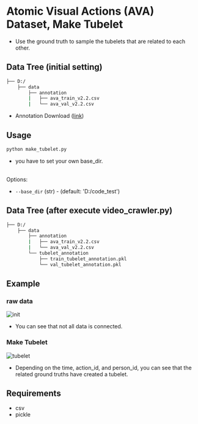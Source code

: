 # Atomic Visual Actions (AVA) Dataset, Make Tubelet
- Use the ground truth to sample the tubelets that are related to each other.

## Data Tree (initial setting)
```bash
├── D:/
    ├── data
        ├── annotation
        |   ├── ava_train_v2.2.csv
        |   └── ava_val_v2.2.csv
```
  - Annotation Download ([link](https://research.google.com/ava/download.html))

## Usage
```python
python make_tubelet.py
```
- you have to set your own base_dir.<br><br>

Options:
- `--base_dir` (str) - (default: 'D:/code_test')

## Data Tree (after execute video_crawler.py)
```bash
├── D:/
    ├── data
        ├── annotation
        |   ├── ava_train_v2.2.csv
        |   └── ava_val_v2.2.csv
        └── tubelet_annotation
            ├── train_tubelet_annotation.pkl
            └── val_tubelet_annotation.pkl
```

## Example
### raw data
![init](https://user-images.githubusercontent.com/22078438/61024906-ff73d700-a3e9-11e9-80b6-4dab02e349d0.PNG)
- You can see that not all data is connected.

### Make Tubelet
![tubelet](https://user-images.githubusercontent.com/22078438/61024979-26caa400-a3ea-11e9-8bc0-fc2248e3ae59.PNG)
- Depending on the time, action_id, and person_id, you can see that the related ground truths have created a tubelet.

## Requirements
- csv
- pickle
